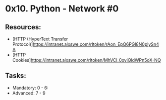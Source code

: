 # 0x10. Python - Network #0

## Resources:
* [HTTP (HyperText Transfer Protocol)]https://intranet.alxswe.com/rltoken/rAon_EpQ6PGl8N0plySn4A
* [HTTP Cookies]https://intranet.alxswe.com/rltoken/MhVCl_0oviQldWPn5oX-NQ

## Tasks:
* Mandatory: 0 - 6:
* Advanced: 7 - 9
